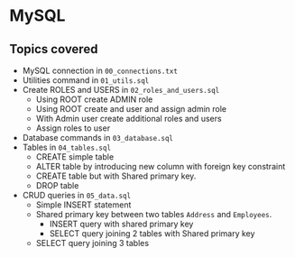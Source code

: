 # MySQL

## Topics covered

- MySQL connection in `00_connections.txt`
- Utilities command in `01_utils.sql`
- Create ROLES and USERS in `02_roles_and_users.sql`
   - Using ROOT create ADMIN role
   - Using ROOT create and user and assign admin role
   - With Admin user create additional roles and users
   - Assign roles to user
- Database commands in `03_database.sql`
- Tables in `04_tables.sql`
   - CREATE simple table
   - ALTER table by introducing new column with foreign key constraint
   - CREATE table but with Shared primary key.
   - DROP table
- CRUD queries in `05_data.sql`
  - Simple INSERT statement
  - Shared primary key between two tables `Address` and `Employees`.
    - INSERT query with shared primary key 
    - SELECT query joining 2 tables with Shared primary key
  - SELECT query joining 3 tables
